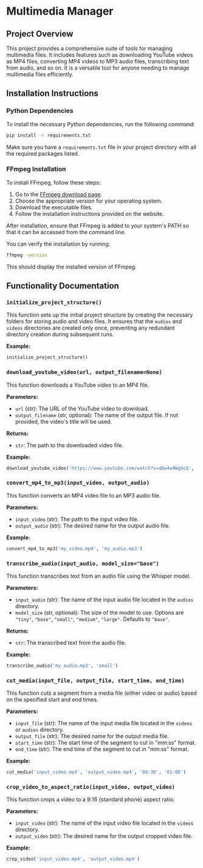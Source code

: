 # Multimedia Manager
## Project Overview
This project provides a comprehensive suite of tools for managing multimedia files. It includes features such as downloading YouTube videos as MP4 files, converting MP4 videos to MP3 audio files, transcribing text from audio, and so on. It is a versatile tool for anyone needing to manage multimedia files efficiently.

## Installation Instructions

### Python Dependencies

To install the necessary Python dependencies, run the following command:

```bash
pip install -r requirements.txt
```

Make sure you have a `requirements.txt` file in your project directory with all the required packages listed.

### FFmpeg Installation

To install FFmpeg, follow these steps:

1. Go to the [FFmpeg download page](https://ffmpeg.org/download.html).
2. Choose the appropriate version for your operating system.
3. Download the executable files.
4. Follow the installation instructions provided on the website.

After installation, ensure that FFmpeg is added to your system's PATH so that it can be accessed from the command line.

You can verify the installation by running:

```bash
ffmpeg -version
```

This should display the installed version of FFmpeg.

## Functionality Documentation

### `initialize_project_structure()`

This function sets up the initial project structure by creating the necessary folders for storing audio and video files. It ensures that the `audios` and `videos` directories are created only once, preventing any redundant directory creation during subsequent runs.

**Example:**
```python
initialize_project_structure()
```

### `download_youtube_video(url, output_filename=None)`

This function downloads a YouTube video to an MP4 file.

**Parameters:**
- `url` (str): The URL of the YouTube video to download.
- `output_filename` (str, optional): The name of the output file. If not provided, the video's title will be used.

**Returns:**
- `str`: The path to the downloaded video file.

**Example:**
```python
download_youtube_video('https://www.youtube.com/watch?v=dQw4w9WgXcQ', 'my_video')
```

### `convert_mp4_to_mp3(input_video, output_audio)`

This function converts an MP4 video file to an MP3 audio file.

**Parameters:**
- `input_video` (str): The path to the input video file.
- `output_audio` (str): The desired name for the output audio file.

**Example:**
```python
convert_mp4_to_mp3('my_video.mp4', 'my_audio.mp3')
```

### `transcribe_audio(input_audio, model_size="base")`

This function transcribes text from an audio file using the Whisper model.

**Parameters:**
- `input_audio` (str): The name of the input audio file located in the `audios` directory.
- `model_size` (str, optional): The size of the model to use. Options are `"tiny"`, `"base"`, `"small"`, `"medium"`, `"large"`. Defaults to `"base"`.

**Returns:**
- `str`: The transcribed text from the audio file.

**Example:**
```python
transcribe_audio('my_audio.mp3', 'small')
```

### `cut_media(input_file, output_file, start_time, end_time)`

This function cuts a segment from a media file (either video or audio) based on the specified start and end times.

**Parameters:**
- `input_file` (str): The name of the input media file located in the `videos` or `audios` directory.
- `output_file` (str): The desired name for the output media file.
- `start_time` (str): The start time of the segment to cut in "mm:ss" format.
- `end_time` (str): The end time of the segment to cut in "mm:ss" format.

**Example:**
```python
cut_media('input_video.mp4', 'output_video.mp4', '00:30', '01:00')
```

### `crop_video_to_aspect_ratio(input_video, output_video)`

This function crops a video to a 9:16 (standard phone) aspect ratio.

**Parameters:**
- `input_video` (str): The name of the input video file located in the `videos` directory.
- `output_video` (str): The desired name for the output cropped video file.

**Example:**
```python
crop_video('input_video.mp4', 'output_video.mp4')
```